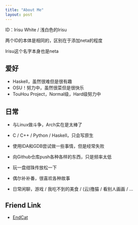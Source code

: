```yaml
---
title: "About Me"
layout: post
---
```


ID：Irisu White / 浅白色的Irisu

两个ID的本体是相同的，区别在于添加neta的程度

Irisu这个名字本身也是neta

## 爱好

* Haskell，虽然很难但是很有趣
* OSU！努力中，虽然很菜但是很快乐
* TouHou Project，Normal级，Hard级努力中

## 日常

* 与Linux做斗争，Arch实在是太棒了
* C / C++ / Python / Haskell，只会写原生
* 使用IDA和GDB尝试做一些事情，但是经常失败
* 向Github仓库push各种各样的东西，只是频率太低

* 玩一盘绀珠传放松一下
* 偶尔补补番，很喜欢各种故事
* 日常闲聊，游戏 / 我吃不到的美食 / (云)撸猫 / 看别人画画 / ...

## Friend Link

* [EndCat](http://endcat.cn/kanna/)

